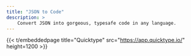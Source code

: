 ```yaml
---
title: "JSON to Code"
description: >
    Convert JSON into gorgeous, typesafe code in any language.
---
```


{{< t/embeddedpage title="Quicktype" src="https://app.quicktype.io/" height=1200 >}}